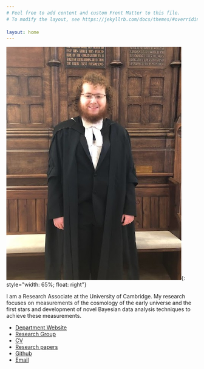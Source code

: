 ```yaml
---
# Feel free to add content and custom Front Matter to this file.
# To modify the layout, see https://jekyllrb.com/docs/themes/#overriding-theme-defaults

layout: home
---
```


![Dominic Anstey](/assets/portrait.jpg){: style="width: 65%; float: right"}

I am a Research Associate at the University of Cambridge. My research focuses on measurements of the cosmology of the early universe and the first stars and development of novel Bayesian data analysis techniques to achieve these measurements.


<p>
<ul class="fa-ul">
<li><a href="https://www.kicc.cam.ac.uk/staff/dr-dominic-anstey" title="Department Website"><span class="fa-li"><i class="fa fa-university"></i></span> Department Website </a></li>
<li><a href="https://www.cavendishradiocosmology.com/" title="Research Group"><span class="fa-li"><i class="fa fa-university"></i></span> Research Group </a></li>
<li><a href="https://github.com/dominicanstey/CV/raw/master/Academic_CV.pdf" title="CV"><span class="fa-li"><i class="fa fa-file"></i></span> CV </a></li>
<li><a href="https://arxiv.org/a/anstey_d_1.html" title="arXiv papers"><span class="fa-li"><i class="ai ai-arxiv"></i></span> Research papers</a></li>
<li><a href="https://github.com/dominicanstey/" title="GitHub repositories"><span class="fa-li"><i class="fa-brands fa-github"></i></span> Github </a></li>
<li><a href="mailto:da401@cam.ac.uk" title="Email"><span class="fa-li"><i class="fa fa-envelope"></i></span> Email </a></li>
</ul>
</p>
